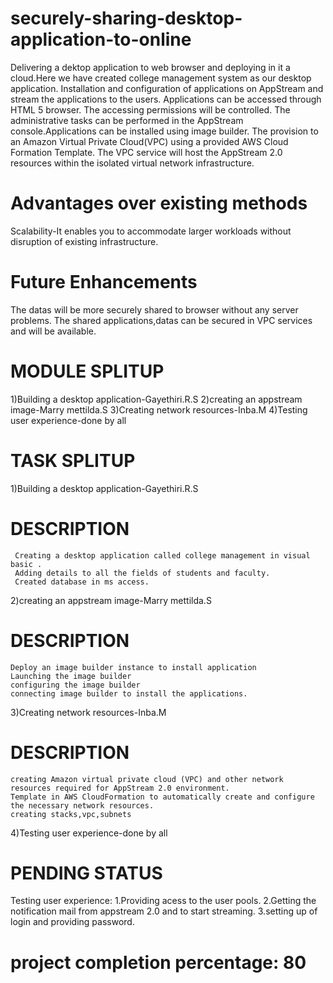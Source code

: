 # securely-sharing-desktop-application-to-online
Delivering a dektop application to web browser and deploying in it a cloud.Here we have created college management system as our desktop application.
Installation and configuration of applications on AppStream and stream the applications to the users. Applications can be accessed through HTML 5 browser. The accessing permissions will be controlled. The administrative tasks can be performed in the AppStream console.Applications can be installed using image builder. The provision to an Amazon Virtual Private Cloud(VPC) using a provided AWS Cloud Formation Template. The VPC service will host the AppStream 2.0 resources within the isolated virtual network infrastructure.

# Advantages over existing methods
Scalability-It enables you to accommodate larger workloads without disruption of existing infrastructure.

# Future Enhancements
The datas will be more securely shared to browser without any server problems.
The shared applications,datas can be secured in VPC services and will be available.

# MODULE SPLITUP

1)Building a desktop application-Gayethiri.R.S 
2)creating an appstream image-Marry mettilda.S 
3)Creating network resources-Inba.M
4)Testing user experience-done by all

# TASK SPLITUP
1)Building a desktop application-Gayethiri.R.S 
# DESCRIPTION
     Creating a desktop application called college management in visual basic .
     Adding details to all the fields of students and faculty.
     Created database in ms access.
2)creating an appstream image-Marry mettilda.S 
# DESCRIPTION
    Deploy an image builder instance to install application
    Launching the image builder
    configuring the image builder
    connecting image builder to install the applications.
3)Creating network resources-Inba.M
# DESCRIPTION
    creating Amazon virtual private cloud (VPC) and other network resources required for AppStream 2.0 environment.
    Template in AWS CloudFormation to automatically create and configure the necessary network resources. 
    creating stacks,vpc,subnets
4)Testing user experience-done by all

# PENDING STATUS
Testing user experience: 
1.Providing acess to the user pools.
2.Getting the notification mail from appstream 2.0 and to start streaming.
3.setting up of login and providing password.

# project completion percentage: 80


